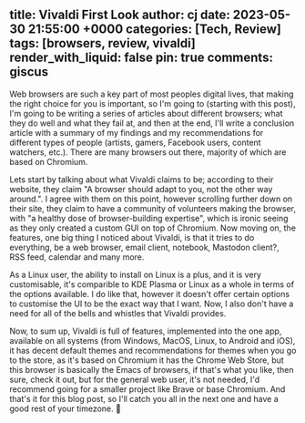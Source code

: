 title: Vivaldi First Look
author: cj
date: 2023-05-30 21:55:00 +0000
categories: [Tech, Review]
tags: [browsers, review, vivaldi]
render_with_liquid: false
pin: true
comments: giscus
---


Web browsers are such a key part of most peoples digital lives, that making the right choice for you is important, so I'm going to (starting with this post), I'm going to be writing a series of articles about different browsers; what they do well and what they fail at, and then at the end, I'll write a conclusion article with a summary of my findings and my recommendations for different types of people (artists, gamers, Facebook users, content watchers, etc.). There are many browsers out there, majority of which are based on Chromium.

Lets start by talking about what Vivaldi claims to be; according to their website, they claim "A browser should adapt to you, not the other way around.". I agree with them on this point, however scrolling further down on their site, they claim to have a community of volunteers making the browser, with "a healthy dose of browser-building expertise", which is ironic seeing as they only created a custom GUI on top of Chromium. Now moving on, the features, one big thing I noticed about Vivaldi, is that it tries to do everything, be a web browser, email client, notebook, Mastodon client?, RSS feed, calendar and many more.

As a Linux user, the ability to install on Linux is a plus, and it is very customisable, it's comparible to KDE Plasma or Linux as a whole in terms of the options available. I do like that, however it doesn't offer certain options to customise the UI to be the exact way that I want. Now, I also don't have a need for all of the bells and whistles that Vivaldi provides.

Now, to sum up, Vivaldi is full of features, implemented into the one app, available on all systems (from Windows, MacOS, Linux, to Android and iOS), it has decent default themes and recommendations for themes when you go to the store, as it's based on Chromium it has the Chrome Web Store, but this browser is basically the Emacs of browsers, if that's what you like, then sure, check it out, but for the general web user, it's not needed, I'd recommend going for a smaller project like Brave or base Chromium. And that's it for this blog post, so I'll catch you all in the next one and have a good rest of your timezone. :wave:
